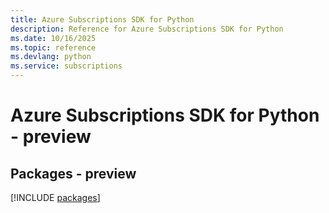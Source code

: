 ```yaml
---
title: Azure Subscriptions SDK for Python
description: Reference for Azure Subscriptions SDK for Python
ms.date: 10/16/2025
ms.topic: reference
ms.devlang: python
ms.service: subscriptions
---
```

# Azure Subscriptions SDK for Python - preview
## Packages - preview
[!INCLUDE [packages](subscriptions-index.md)]